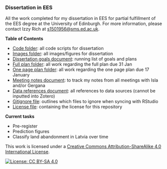 ### Dissertation in EES

All the work completed for my dissertation in EES for partial fulfillment of the EES degree at the University of Edinburgh. For more information, please contact Izzy Rich at s1501956@sms.ed.ac.uk. 


**Table of Contents**
- [Code folder](/code): all code scripts for dissertation
- [Images folder](/images): all images/figures for dissertation
- [Dissertation goals document](/dissertation_goals.docx): running list of goals and plans 
- [Full plan folder](/full_plan): all work regarding the full plan due 31 Jan
- [One page plan folder](/one_page_plan): all work regarding the one page plan due 17 January
- [Meeting notes document](/meeting_notes.docx): to track my notes from all meetings with Isla and/or Gergana
- [Data references document](/data_references.docx): all references to data sources (cannot be inputted into Zotero)
- [Gitignore file](/.gitignore): outlines which files to ignore when syncing with RStudio
- [License file](/license.txt): containing the license for this repository

**Current tasks**
- Pre-register
- Prediction figures
- Classify land abandonment in Latvia over time

This work is licensed under a [Creative Commons Attribution-ShareAlike 4.0 International License](https://creativecommons.org/licenses/by-sa/4.0/).

[![License: CC BY-SA 4.0](https://licensebuttons.net/l/by-sa/4.0/80x15.png)](https://creativecommons.org/licenses/by-sa/4.0/)
